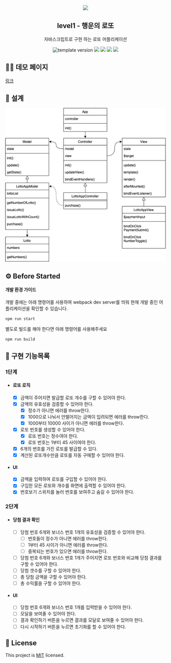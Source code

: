 <p align="middle" >
  <img width="200px;" src="./images/lotto_ball.png"/>
</p>
<h2 align="middle">level1 - 행운의 로또</h2>
<p align="middle">자바스크립트로 구현 하는 로또 어플리케이션</p>
<p align="middle">
  <img src="https://img.shields.io/badge/version-1.0.0-blue?style=flat-square" alt="template version"/>
  <img src="https://img.shields.io/badge/language-html-red.svg?style=flat-square"/>
  <img src="https://img.shields.io/badge/language-css-blue.svg?style=flat-square"/>
  <img src="https://img.shields.io/badge/language-js-yellow.svg?style=flat-square"/>
  <img src="https://img.shields.io/badge/license-MIT-brightgreen.svg?style=flat-square"/>
</p>

## 🧑‍💻 데모 페이지

[링크](http://woojeongmin.com/javascript-lotto/)

## 🔎 설계

![javascript lotto modeling](./javascript-lotto-modeling.png)

## ⚙️ Before Started

#### 개발 환경 가이드

개발 중에는 아래 명령어를 사용하여 webpack dev server를 띄워 현재 개발 중인 어플리케이션을 확인할 수 있습니다.

```
npm run start
```

별도로 빌드를 해야 한다면 아래 명령어를 사용해주세요

```
npm run build
```

## 🎯 구현 기능목록

### 1단계

- #### 로또 로직

  - [x] 금액이 주어지면 발급할 로또 개수를 구할 수 있어야 한다.
  - [x] 금액의 유효성을 검증할 수 있어야 한다.
    - [x] 정수가 아니면 에러를 throw한다.
    - [x] 1000으로 나눠서 안떨어지는 금액이 입려되면 에러를 throw한다.
    - [x] 1000부터 10000 사이가 아니면 에러를 throw한다.
  - [x] 로또 번호를 생성할 수 있어야 한다.
    - [x] 로또 번호는 정수여야 한다.
    - [x] 로또 번호는 1부터 45 사이여야 한다.
  - [x] 6개의 번호를 가진 로또를 발급할 수 있다.
  - [x] 계산된 로또개수만큼 로또를 자동 구매할 수 있어야 한다.

- #### UI

  - [x] 금액을 입력하여 로또를 구입할 수 있어야 한다.
  - [x] 구입한 모든 로또와 개수를 화면에 출력할 수 있어야 한다.
  - [x] 번호보기 스위치를 눌러 번호를 보여주고 숨길 수 있어야 한다.

### 2단계

- #### 당첨 결과 확인

  - [ ] 당첨 번호 6개와 보너스 번호 1개의 유효성을 검증할 수 있어야 한다.
    - [ ] 번호들이 정수가 아니면 에러를 throw한다.
    - [ ] 1부터 45 사이가 아니면 에러를 throw한다.
    - [ ] 중복되는 번호가 있으면 에러를 throw한다.
  - [ ] 당첨 번호 6개와 보너스 번호 1개가 주어지면 로또 번호와 비교해 당첨 결과를 구할 수 있어야 한다.
  - [ ] 당첨 갯수를 구할 수 있어야 한다.
  - [ ] 총 당첨 금액을 구할 수 있어야 한다.
  - [ ] 총 수익률을 구할 수 있어야 한다.

- #### UI

  - [ ] 당첨 번호 6개와 보너스 번호 1개를 입력받을 수 있어야 한다.
  - [ ] 모달을 보여줄 수 있어야 한다.
  - [ ] 결과 확인하기 버튼을 누르면 결과를 모달로 보여줄 수 있어야 한다.
  - [ ] 다시 시작하기 버튼을 누르면 초기화를 할 수 있어야 한다.

## 📝 License

This project is [MIT](https://github.com/woowacourse/javascript-lotto/blob/main/LICENSE) licensed.
